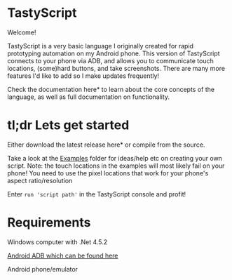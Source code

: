 # TastyScript
Welcome!

TastyScript is a very basic language I originally created for rapid prototyping automation on my Android phone. This version of TastyScript connects to your phone via ADB, and allows you to communicate touch locations, (some)hard buttons, and take screenshots. There are many more features I'd like to add so I make updates frequently!

Check the documentation here* to learn about the core concepts of the language, as well as full documentation on functionality.

# tl;dr Lets get started
Either download the latest release here* or compile from the source.

Take a look at the [Examples](/Examples) folder for ideas/help etc on creating your own script. Note: the touch locations in the examples will most likely fail on your phone! You need to use the pixel locations that work for your phone's aspect ratio/resolution

Enter `run 'script path'` in the TastyScript console and profit!

# Requirements
Windows computer with .Net 4.5.2

[Android ADB which can be found here](https://developer.android.com/studio/releases/platform-tools.html)

Android phone/emulator
